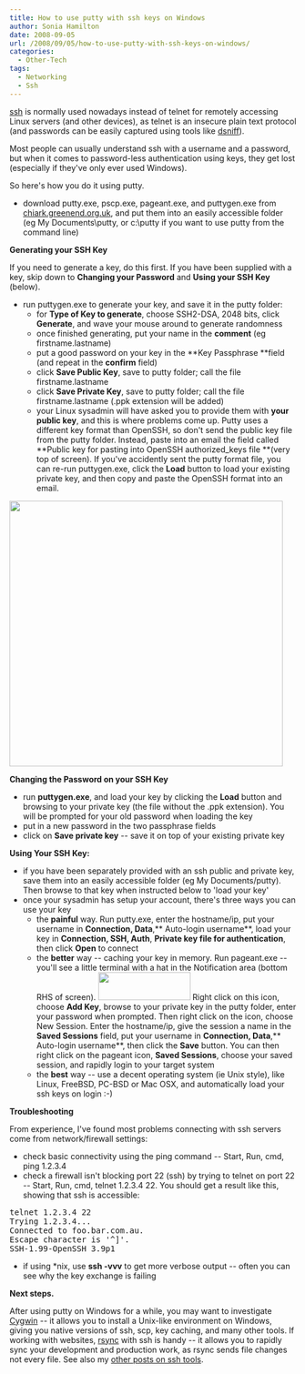 ```yaml
---
title: How to use putty with ssh keys on Windows
author: Sonia Hamilton
date: 2008-09-05
url: /2008/09/05/how-to-use-putty-with-ssh-keys-on-windows/
categories:
  - Other-Tech
tags:
  - Networking
  - Ssh
---
```

[ssh][1] is normally used nowadays instead of telnet for remotely accessing Linux servers (and other devices), as telnet is an insecure plain text protocol (and passwords can be easily captured using tools like [dsniff][2]).

<!--more-->

Most people can usually understand ssh with a username and a password, but when it comes to password-less authentication using keys, they get lost (especially if they've only ever used Windows).

So here's how you do it using putty.<!--more-->

  * download putty.exe, pscp.exe, pageant.exe, and puttygen.exe from [chiark.greenend.org.uk][3], and put them into an easily accessible folder (eg My Documents\putty, or c:\putty if you want to use putty from the command line)

**Generating your SSH Key**

If you need to generate a key, do this first. If you have been supplied with a key, skip down to **Changing your Password** and **Using your SSH Key** (below).

  * run puttygen.exe to generate your key, and save it in the putty folder: 
      * for **Type of Key to generate**, choose SSH2-DSA, 2048 bits, click **Generate**, and wave your mouse around to generate randomness
      * once finished generating, put your name in the **comment** (eg firstname.lastname)
      * put a good password on your key in the **Key Passphrase **field (and repeat in the **confirm** field)
      * click **Save Public Key**, save to putty folder; call the file firstname.lastname
      * click **Save Private Key**, save to putty folder; call the file firstname.lastname (.ppk extension will be added)
      * your Linux sysadmin will have asked you to provide them with **your public key**, and this is where problems come up. Putty uses a different key format than OpenSSH, so don't send the public key file from the putty folder. Instead, paste into an email the field called **Public key for pasting into OpenSSH authorized_keys file **(very top of screen). If you've accidently sent the putty format file, you can re-run puttygen.exe, click the **Load** button to load your existing private key, and then copy and paste the OpenSSH format into an email.

[<img class="alignnone size-full wp-image-155" title="putty_openssh" src="http://blog.snowfrog.net/wp-content/uploads/2008/09/putty_openssh.png" alt="" width="480" height="467" />][4]

**Changing the Password on your SSH Key**

  * run **puttygen.exe**, and load your key by clicking the **Load** button and browsing to your private key (the file without the .ppk extension). You will be prompted for your old password when loading the key
  * put in a new password in the two passphrase fields
  * click on **Save private key** -- save it on top of your existing private key

**Using Your SSH Key:**

  * if you have been separately provided with an ssh public and private key, save them into an easily accessible folder (eg My Documents/putty). Then browse to that key when instructed below to 'load your key'
  * once your sysadmin has setup your account, there's three ways you can use your key 
      * the **painful** way. Run putty.exe, enter the hostname/ip, put your username in **Connection, Data**,** Auto-login username**, load your key in **Connection, SSH, Auth**, **Private key file for authentication**, then click **Open** to connect
      * the **better** way -- caching your key in memory. Run pageant.exe -- you'll see a little terminal with a hat in the Notification area (bottom RHS of screen). [<img class="alignnone size-full wp-image-164" title="pageant" src="http://blog.snowfrog.net/wp-content/uploads/2008/09/pageant.png" alt="" width="162" height="49" />][5] Right click on this icon, choose **Add Key**, browse to your private key in the putty folder, enter your password when prompted. Then right click on the icon, choose New Session. Enter the hostname/ip, give the session a name in the **Saved Sessions** field, put your username in **Connection, Data**,** Auto-login username**, then click the **Save** button. You can then right click on the pageant icon, **Saved Sessions**, choose your saved session, and rapidly login to your target system
      * the **best** way -- use a decent operating system (ie Unix style), like Linux, FreeBSD, PC-BSD or Mac OSX, and automatically load your ssh keys on login :-)

**Troubleshooting**

From experience, I've found most problems connecting with ssh servers come from network/firewall settings:

  * check basic connectivity using the ping command -- Start, Run, cmd, ping 1.2.3.4
  * check a firewall isn't blocking port 22 (ssh) by trying to telnet on port 22 -- Start, Run, cmd, telnet 1.2.3.4 22. You should get a result like this, showing that ssh is accessible:
<pre>telnet 1.2.3.4 22
Trying 1.2.3.4...
Connected to foo.bar.com.au.
Escape character is '^]'.
SSH-1.99-OpenSSH_3.9p1</pre>

  * if using *nix, use **ssh -vvv** to get more verbose output -- often you can see why the key exchange is failing

**Next steps.**

After using putty on Windows for a while, you may want to investigate [Cygwin][6] -- it allows you to install a Unix-like environment on Windows, giving you native versions of ssh, scp, key caching, and many other tools. If working with websites, [rsync][7] with ssh is handy -- it allows you to rapidly sync your development and production work, as rsync sends file changes not every file. See also my [other posts on ssh tools][8].

 [1]: http://en.wikipedia.org/wiki/Secure_Shell
 [2]: http://monkey.org/~dugsong/dsniff/
 [3]: http://www.chiark.greenend.org.uk/~sgtatham/putty/download.html
 [4]: http://blog.snowfrog.net/wp-content/uploads/2008/09/putty_openssh.png
 [5]: http://blog.snowfrog.net/wp-content/uploads/2008/09/pageant.png
 [6]: http://www.cygwin.com/
 [7]: http://en.wikipedia.org/wiki/Rsync
 [8]: http://blog.snowfrog.net/tag/ssh/
